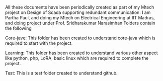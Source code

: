 All these documents have been periodically created as part of my Mtech project on Design of Scada supporting redundant communication.
I am Partha Paul, and  doing my Mtech on Electrical Engineering at IIT Madras, and doing project under Prof. Sridharakumar Narasimhan
Folders contain the following


Core-jave: This folder has been created to understand core-java which is required to start with the project.


Learning: This folder has been created to understand various other aspect like python, php, LoRA, basic linux which are required to complete the project.


Test: This is a test folder created to understand github.
